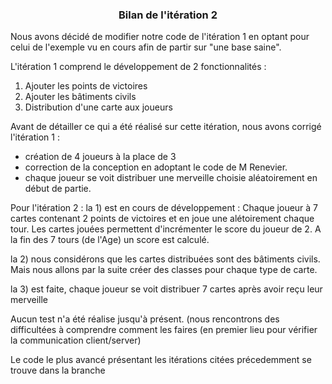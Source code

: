 ﻿<h3 align="center"> Bilan de l'itération 2 </h3>

Nous avons décidé de modifier notre code de l'itération 1 en optant pour celui de l'exemple vu en cours afin de partir sur "une base saine".

L'itération 1 comprend le développement de 2 fonctionnalités :
 1) Ajouter les points de victoires
 2) Ajouter les bâtiments civils
 3) Distribution d'une carte aux joueurs
 
 Avant de détailler ce qui a été réalisé sur cette itération, nous avons corrigé l'itération 1 :
 - création de 4 joueurs à la place de 3
 - correction de la conception en adoptant le code de M Renevier.
 - chaque joueur se voit distribuer une merveille choisie aléatoirement en début de partie.

Pour l'itération 2 :
  la 1) est en cours de développement : 
  Chaque joueur à 7 cartes contenant 2 points de victoires et en joue une alétoirement chaque tour.
  Les cartes jouées permettent d'incrémenter le score du joueur de 2.
  A la fin des 7 tours (de l'Age) un score est calculé.

 la 2) nous considérons que les cartes distribuées sont des bâtiments civils. Mais nous allons par la suite créer des classes pour chaque type de carte.
 
la 3) est faite, chaque joueur se voit distribuer 7 cartes après avoir reçu leur merveille

Aucun test n'a été réalise jusqu'à présent. (nous rencontrons des difficultées à comprendre comment les faires (en premier lieu pour vérifier la communication client/server)

Le code le plus avancé présentant les itérations citées précedemment se trouve dans la branche 
